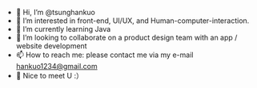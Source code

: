 - 👋 Hi, I’m @tsunghankuo
- 👀 I’m interested in front-end, UI/UX, and Human-computer-interaction.
- 🌱 I’m currently learning Java
- 💞️ I’m looking to collaborate on a product design team with an app / website development
- 📫 How to reach me: please contact me via my e-mail hankuo1234@gmail.com
- 🦕 Nice to meet U :）

<!---
tsunghankuo/tsunghankuo is a ✨ special ✨ repository because its `README.md` (this file) appears on your GitHub profile.
You can click the Preview link to take a look at your changes.
--->
